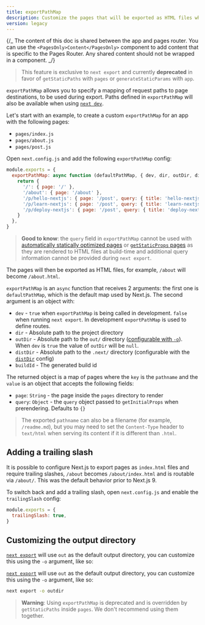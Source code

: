 ```yaml
---
title: exportPathMap
description: Customize the pages that will be exported as HTML files when using `next export`.
version: legacy
---
```


{/_ The content of this doc is shared between the app and pages router. You can use the `<PagesOnly>Content</PagesOnly>` component to add content that is specific to the Pages Router. Any shared content should not be wrapped in a component. _/}

> This feature is exclusive to `next export` and currently **deprecated** in favor of `getStaticPaths` with `pages` or `generateStaticParams` with `app`.

`exportPathMap` allows you to specify a mapping of request paths to page destinations, to be used during export. Paths defined in `exportPathMap` will also be available when using [`next dev`](/docs/app/api-reference/cli/next#next-dev-options).

Let's start with an example, to create a custom `exportPathMap` for an app with the following pages:

- `pages/index.js`
- `pages/about.js`
- `pages/post.js`

Open `next.config.js` and add the following `exportPathMap` config:

```js filename="next.config.js"
module.exports = {
  exportPathMap: async function (defaultPathMap, { dev, dir, outDir, distDir, buildId }) {
    return {
      '/': { page: '/' },
      '/about': { page: '/about' },
      '/p/hello-nextjs': { page: '/post', query: { title: 'hello-nextjs' } },
      '/p/learn-nextjs': { page: '/post', query: { title: 'learn-nextjs' } },
      '/p/deploy-nextjs': { page: '/post', query: { title: 'deploy-nextjs' } },
    }
  },
}
```

> **Good to know**: the `query` field in `exportPathMap` cannot be used with [automatically statically optimized pages](/docs/pages/building-your-application/rendering/automatic-static-optimization) or [`getStaticProps` pages](/docs/pages/building-your-application/data-fetching/get-static-props) as they are rendered to HTML files at build-time and additional query information cannot be provided during `next export`.

The pages will then be exported as HTML files, for example, `/about` will become `/about.html`.

`exportPathMap` is an `async` function that receives 2 arguments: the first one is `defaultPathMap`, which is the default map used by Next.js. The second argument is an object with:

- `dev` - `true` when `exportPathMap` is being called in development. `false` when running `next export`. In development `exportPathMap` is used to define routes.
- `dir` - Absolute path to the project directory
- `outDir` - Absolute path to the `out/` directory ([configurable with `-o`](#customizing-the-output-directory)). When `dev` is `true` the value of `outDir` will be `null`.
- `distDir` - Absolute path to the `.next/` directory (configurable with the [`distDir`](/docs/pages/api-reference/config/next-config-js/distDir) config)
- `buildId` - The generated build id

The returned object is a map of pages where the `key` is the `pathname` and the `value` is an object that accepts the following fields:

- `page`: `String` - the page inside the `pages` directory to render
- `query`: `Object` - the `query` object passed to `getInitialProps` when prerendering. Defaults to `{}`

> The exported `pathname` can also be a filename (for example, `/readme.md`), but you may need to set the `Content-Type` header to `text/html` when serving its content if it is different than `.html`.

## Adding a trailing slash

It is possible to configure Next.js to export pages as `index.html` files and require trailing slashes, `/about` becomes `/about/index.html` and is routable via `/about/`. This was the default behavior prior to Next.js 9.

To switch back and add a trailing slash, open `next.config.js` and enable the `trailingSlash` config:

```js filename="next.config.js"
module.exports = {
  trailingSlash: true,
}
```

## Customizing the output directory

<AppOnly>

[`next export`](/docs/app/guides/static-exports) will use `out` as the default output directory, you can customize this using the `-o` argument, like so:

</AppOnly>

<PagesOnly>

[`next export`](/docs/pages/guides/static-exports) will use `out` as the default output directory, you can customize this using the `-o` argument, like so:

</PagesOnly>

```bash filename="Terminal"
next export -o outdir
```

> **Warning**: Using `exportPathMap` is deprecated and is overridden by `getStaticPaths` inside `pages`. We don't recommend using them together.
